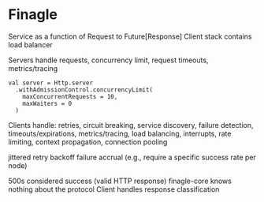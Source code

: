 # Finagle

Service as a function of Request to Future[Response]
Client stack contains load balancer

Servers handle requests, concurrency limit, request timeouts, metrics/tracing

```
val server = Http.server
  .withAdmissionControl.concurrencyLimit(
    maxConcurrentRequests = 10,
    maxWaiters = 0
  )
```

Clients handle:
retries, circuit breaking, service discovery, failure detection,
timeouts/expirations, metrics/tracing, load balancing, interrupts,
rate limiting, context propagation, connection pooling

jittered retry backoff
failure accrual (e.g., require a specific success rate per node)

500s considered success (valid HTTP response)
finagle-core knows nothing about the protocol
Client handles response classification

